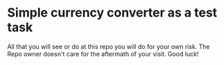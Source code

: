# Simple currency converter as a test task

All that you will see or do at this repo you will do for your own risk.
The Repo owner doesn't care for the aftermath of your visit.
Good luck!
